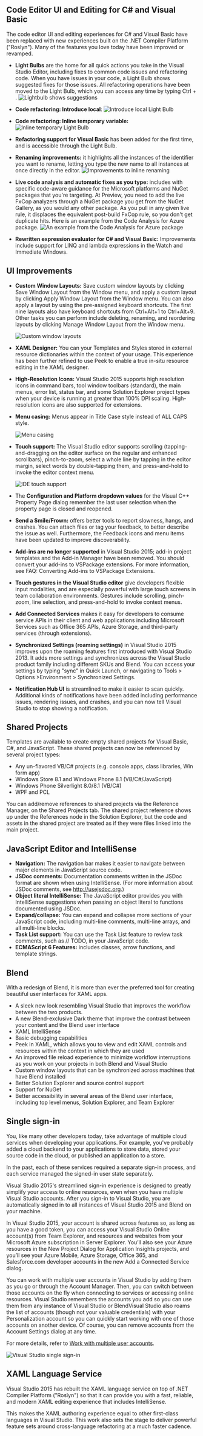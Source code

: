 <properties
    pageTitle="IDE Improvements"
    description="Visual Studio is all about developer productivity, and Visual Studio 2015 continues to make significant investments to help developers get more done in less time."
    slug="ide"
    order="100"    
    keywords="visual studio, vs2015, vs, visualstudio, productivity, ide"
/>

## Code Editor UI and Editing for C# and Visual Basic

The code editor UI and editing experiences for C# and Visual Basic have been replaced with new experiences built on the .NET Compiler Platform ("Roslyn"). Many of the features you love today have been improved or revamped.

- **Light Bulbs** are the home for all quick actions you take in the Visual Studio Editor, including fixes to common code issues and refactoring code. When you have issues in your code, a Light Bulb shows suggested fixes for those issues. All refactoring operations have been moved to the Light Bulb, which you can access any time by typing Ctrl + <dot>.
  ![Lightbulb shows suggestions](_assets/CodeEditor-1.png)

- **Code refactoring: Introduce local**:
  ![Introduce local Light Bulb](_assets/CodeEditor-2.png)

- **Code refactoring: Inline temporary variable:**     
  ![Inline temporary Light Bulb](_assets/CodeEditor-3.png)

- **Refactoring support for Visual Basic** has been added for the first time, and is accessible through the Light Bulb.
- **Renaming improvements:** it highlights all the instances of the identifier you want to rename, letting you type the new name to all instances at once directly in the editor.
  ![Improvements to inline renaming](_assets/CodeEditor-4.png)
 
- **Live code analysis and automatic fixes as you type:** includes with specific code-aware guidance for the Microsoft platforms and NuGet packages that you're targeting. At Preview, you need to add the live FxCop analyzers through a NuGet package you get from the NuGet Gallery, as you would any other package. As you pull in any given live rule, it displaces the equivalent post-build FxCop rule, so you don't get duplicate hits. Here is an example from the Code Analysis for Azure package.
  ![An example from the Code Analysis for Azure package](_assets/CodeEditor-5.png)

- **Rewritten expression evaluator for C# and Visual Basic:** Improvements include support for LINQ and lambda expressions in the Watch and Immediate Windows.


## UI Improvements

- **Custom Window Layouts:** Save custom window layouts by clicking Save Window Layout from the Window menu, and apply a custom layout by clicking Apply Window Layout from the Window menu. You can also apply a layout by using the pre-assigned keyboard shortcuts. The first nine layouts also have keyboard shortcuts from Ctrl+Alt+1 to Ctrl+Alt+9. Other tasks you can perform include deleting, renaming, and reordering  layouts by clicking Manage Window Layout from the Window menu.

    ![Custom window layouts](_assets/window-layouts.png)

- **XAML Designer:** You can your Templates and Styles stored in external resource dictionaries within the context of your usage. This experience has been further refined to use Peek to enable a true in-situ resource editing in the XAML designer.
- **High-Resolution Icons:** Visual Studio 2015 supports high resolution icons in command bars, tool window toolbars (standard), the main menus, error list, status bar, and some Solution Explorer project types when your device is running at greater than 100% DPI scaling. High-resolution icons are also supported for extensions.
- **Menu casing:** Menus appear in Title Case style instead of ALL CAPS style.

    ![Menu casing](_assets/menu-casing.png)

- **Touch support:** The Visual Studio editor supports scrolling (tapping-and-dragging on the editor surface on the regular and enhanced scrollbars), pinch-to-zoom, select a whole line by tapping in the editor margin, select words by double-tapping them, and press-and-hold to invoke the editor context menu.

    ![IDE touch support](_assets/touch-support.png)

- The **Configuration and Platform dropdown values** for the Visual C++ Property Page dialog remember the last user selection when the property page is closed and reopened.
- **Send a Smile/Frown:** offers better tools to report slowness, hangs, and crashes. You can attach files or tag your feedback, to better describe the issue as well. Furthermore, the Feedback icons and menu items have been updated to improve discoverability.
- **Add-ins are no longer supported** in Visual Studio 2015; add-in project templates and the Add-in Manager have been removed. You should convert your add-ins to VSPackage extensions. For more information, see FAQ: Converting Add-ins to VSPackage Extensions.
- **Touch gestures in the Visual Studio editor** give developers flexible input modalities, and are especially powerful with large touch screens in team collaboration environments. Gestures include scrolling, pinch-zoom, line selection, and press-and-hold to invoke context menus.
- **Add Connected Services** makes it easy for developers to consume service APIs in their client and web applications including Microsoft Services such as Office 365 APIs, Azure Storage, and third-party services (through extensions).
- **Synchronized Settings (roaming settings)** in Visual Studio 2015 improves upon the roaming features first introduced with Visual Studio 2013. It adds more settings and synchronizes across the Visual Studio product family including different SKUs and Blend. You can access your settings by typing "sync" in Quick Launch, or navigating to Tools > Options >Environment > Synchronized Settings.
- **Notification Hub UI** is streamlined to make it easier to scan quickly. Additional kinds of notifications have been added including performance issues, rendering issues, and crashes, and you can now tell Visual Studio to stop showing a notification. 


## Shared Projects

Templates are available to create empty shared projects for Visual Basic, C#, and JavaScript. These shared projects can now be referenced by several project types:

- Any un-flavored VB/C# projects (e.g. console apps, class libraries, Win form app)
- Windows Store 8.1 and Windows Phone 8.1 (VB/C#/JavaScript)
- Windows Phone Silverlight 8.0/8.1 (VB/C#)
- WPF and PCL

You can add/remove references to shared projects via the Reference Manager, on the Shared Projects tab. The shared project reference shows up under the References node in the Solution Explorer, but the code and assets in the shared project are treated as if they were files linked into the main project.


## JavaScript Editor and IntelliSense

- **Navigation:** The navigation bar makes it easier to navigate between major elements in JavaScript source code.
- **JSDoc comments:** Documentation comments written in the JSDoc format are shown when using IntelliSense. (For more information about JSDoc comments, see http://usejsdoc.org.)
- **Object literal IntelliSense:** The JavaScript editor provides you with IntelliSense suggestions when passing an object literal to functions documented using JSDoc.
- **Expand/collapse:** You can expand and collapse more sections of your JavaScript code, including multi-line comments, multi-line arrays, and all multi-line blocks.
- **Task List support:** You can use the Task List feature to review task comments, such as // TODO, in your JavaScript code.
- **ECMAScript 6 Features:** includes classes, arrow functions, and template strings.


## Blend

With a redesign of Blend, it is more than ever the preferred tool for creating beautiful user interfaces for XAML apps. 

- A sleek new look resembling Visual Studio that improves the workflow between the two products.
- A new Blend-exclusive Dark theme that improve the contrast between your content and the Blend user interface
- XAML IntelliSense
- Basic debugging capabilities 
- Peek in XAML, which allows you to view and edit XAML controls and resources within the context in which they are used
- An improved file reload experience to minimize workflow interruptions as you work on your projects in both Blend and Visual Studio
- Custom window layouts that can be synchronized across machines that have Blend installed
- Better Solution Explorer and source control support
- Support for NuGet
- Better accessibility in several areas of the Blend user interface, including top level menus, Solution Explorer, and Team Explorer


## Single sign-in

You, like many other developers today, take advantage of multiple cloud services when developing your applications. For example, you've probably added a cloud backend to your applications to store data, stored your source code in the cloud, or published an application to a store. 

In the past, each of these services required a separate sign-in process, and each service managed the signed-in user state separately.

Visual Studio 2015's streamlined sign-in experience is designed to greatly simplify your access to online resources, even when you have multiple Visual Studio accounts. After you sign-in to Visual Studio, you are automatically signed in to all instances of Visual Studio 2015 and Blend on your machine. 

In Visual Studio 2015, your account is shared across features so, as long as you have a good token, you can access your Visual Studio Online account(s) from Team Explorer, and resources and websites from your Microsoft Azure subscription in Server Explorer. You’ll also see your Azure resources in the New Project Dialog for Application Insights projects, and you’ll see your Azure Mobile, Azure Storage, Office 365, and Salesforce.com developer accounts in the new Add a Connected Service dialog. 

You can work with multiple user accounts in Visual Studio by adding them as you go or through the Account Manager. Then, you can switch between those accounts on the fly when connecting to services or accessing online resources. Visual Studio remembers the accounts you add so you can use them from any instance of Visual Studio or BlendVisual Studio also roams the list of accounts (though not your valuable credentials) with your Personalization account so you can quickly start working with one of those accounts on another device. Of course, you can remove accounts from the Account Settings dialog at any time. 

For more details, refer to [Work with multiple user accounts](https://msdnstage.redmond.corp.microsoft.com/en-us/library/dn872465(v=vs.140).aspx).

![Visual Studio single sign-in](_assets/single-sign-in.gif)

## XAML Language Service

Visual Studio 2015 has rebuilt the XAML language service on top of .NET Compiler Platform ("Roslyn") so that it can provide you with a fast, reliable, and modern XAML editing experience that includes IntelliSense.

This makes the XAML authoring experience equal to other first-class languages in Visual Studio. This work also sets the stage to deliver powerful feature sets around cross-language refactoring at a much faster cadence. 


